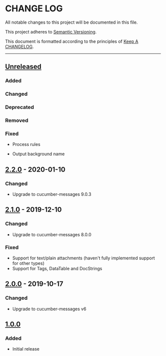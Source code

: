 # CHANGE LOG

All notable changes to this project will be documented in this file.

This project adheres to [Semantic Versioning](http://semver.org).

This document is formatted according to the principles of [Keep A CHANGELOG](http://keepachangelog.com).

----
## [Unreleased]

### Added

### Changed

### Deprecated

### Removed

### Fixed

* Process rules

* Output background name

## [2.2.0] - 2020-01-10

### Changed

* Upgrade to cucumber-messages 9.0.3

## [2.1.0] - 2019-12-10

### Changed

* Upgrade to cucumber-messages 8.0.0

### Fixed

* Support for text/plain attachments (haven't fully implemented support for other types)
* Support for Tags, DataTable and DocStrings

## [2.0.0] - 2019-10-17

### Changed

* Upgrade to cucumber-messages v6

## [1.0.0]

### Added

* Initial release

<!-- Releases -->
[Unreleased]: https://github.com/cucumber/cucumber/compare/json-formatter/v2.2.0...master
[2.2.0]:      https://github.com/cucumber/cucumber/compare/json-formatter/v2.1.0...json-formatter/v2.2.0
[2.1.0]:      https://github.com/cucumber/cucumber/compare/json-formatter/v2.0.0...json-formatter/v2.1.0
[2.0.0]:      https://github.com/cucumber/cucumber/compare/json-formatter/v1.0.0...json-formatter/v2.0.0
[1.0.0]:      https://github.com/cucumber/cucumber/releases/tag/json-formatter/v1.0.0

<!-- Contributors -->
[aslakhellesoy]:    https://github.com/aslakhellesoy
